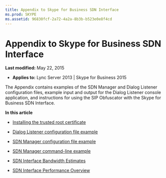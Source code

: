 ```yaml
---
title: Appendix to Skype for Business SDN Interface
ms.prod: SKYPE
ms.assetid: 96830fcf-2a72-4a2a-8b3b-b523e0e8f4cd
---
```



# Appendix to Skype for Business SDN Interface

 **Last modified:** May 22, 2015
  
    
    

 * **Applies to:** Lync Server 2013 | Skype for Business 2015
 
The Appendix contains examples of the SDN Manager and Dialog Listener configuration files, example input and output for the Dialog Listener console application, and instructions for using the SIP Obfuscator with the Skype for Business SDN Interface.
  
    
    

 **In this article**
-  [Installing the trusted root certificate](installing-the-trusted-root-certificate.md)
    
  
-  [Dialog Listener configuration file example](dialog-listener-configuration-file-example.md)
    
  
-  [SDN Manager configuration file example](sdn-manager-configuration-file-example.md)
    
  
-  [SDN Manager command-line example](sdn-manager-command-line-example.md)
    
  
-  [SDN Interface Bandwidth Estimates](sdn-interface-bandwidth-estimates.md)
    
  
-  [SDN Interface Performance Overview](sdn-interface-performance-overview.md)
    
  

